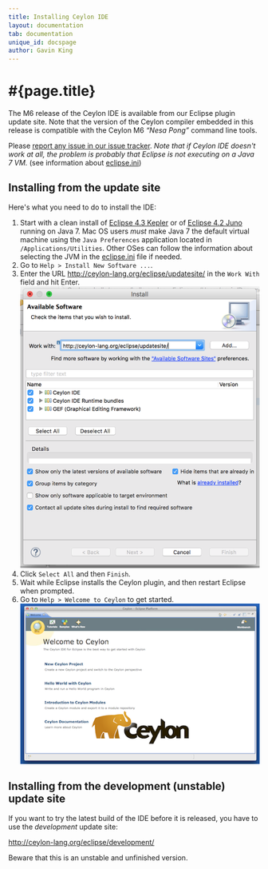 ```yaml
---
title: Installing Ceylon IDE
layout: documentation
tab: documentation
unique_id: docspage
author: Gavin King
---
```

# #{page.title}

The M6 release of the Ceylon IDE is available from our Eclipse plugin 
update site. Note that the version of the Ceylon compiler embedded in 
this release is compatible with the Ceylon M6 _&ldquo;Nesa Pong&rdquo;_ 
command line tools.

Please [report any issue in our issue tracker][issues]. _Note that if
Ceylon IDE doesn't work at all, the problem is probably that Eclipse
is not executing on a Java 7 VM._ (see information about [eclipse.ini][eclipseini])

## Installing from the update site

Here's what you need to do to install the IDE:

1.  Start with a clean install of [Eclipse 4.3 Kepler][eclipse] or 
    of [Eclipse 4.2 Juno][juno] running on Java 7. Mac OS users 
    _must_ make Java 7 the default virtual machine using the 
    `Java Preferences` application located in `/Applications/Utilities`. 
    Other OSes can follow the information about selecting the JVM in 
    the [eclipse.ini][eclipseini] file if needed.
2.  Go to `Help > Install New Software ...`.
3.  Enter the URL <http://ceylon-lang.org/eclipse/updatesite/>
    in the `Work With` field and hit Enter.<br/>
    ![eclipseupdatesite](/images/eclipseupdatesite.png "Update Site")
4.  Click `Select All` and then `Finish`.
5.  Wait while Eclipse installs the Ceylon plugin, and then restart 
    Eclipse when prompted.
6.  Go to `Help > Welcome to Ceylon` to get started.<br/>
    ![welcomepage](/images/screenshots/intro.png "Welcome Page")

[eclipse]: http://www.eclipse.org/downloads/
[juno]: http://eclipse.org/juno
[issues]: https://github.com/ceylon/ceylon-ide-eclipse/issues
[eclipseini]: http://wiki.eclipse.org/Eclipse.ini

## Installing from the development (unstable) update site

If you want to try the latest build of the IDE before it is released, you
have to use the _development_ update site:

<http://ceylon-lang.org/eclipse/development/>

Beware that this is an unstable and unfinished version.
